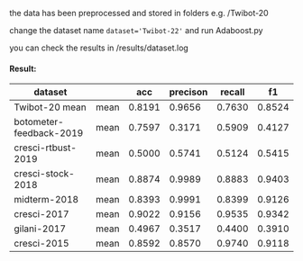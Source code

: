 the data has been preprocessed and stored in folders e.g. /Twibot-20

change the  dataset name `dataset='Twibot-22'`
and run Adaboost.py

you can check the results in /results/dataset.log 

#### Result:

| dataset                   |      | acc    | precison | recall | f1     |
| ------------------------- | ---- | ------ | -------- | ------ | ------ |
| Twibot-20	mean	        | mean | 0.8191 | 0.9656   | 0.7630 | 0.8524 |
| botometer-feedback-2019	| mean | 0.7597 | 0.3171   | 0.5909 | 0.4127 |
| cresci-rtbust-2019	    | mean | 0.5000 | 0.5741   | 0.5124 | 0.5415 | 
| cresci-stock-2018	        | mean | 0.8874 | 0.9989   | 0.8883 | 0.9403 | 
| midterm-2018	            | mean | 0.8393 | 0.9991   | 0.8399 | 0.9126 |  
| cresci-2017	            | mean | 0.9022 | 0.9156   | 0.9535 | 0.9342 |   
| gilani-2017	            | mean | 0.4967 | 0.3517   | 0.4400 | 0.3910 |  
| cresci-2015	            | mean | 0.8592 | 0.8570   | 0.9740 | 0.9118 |     